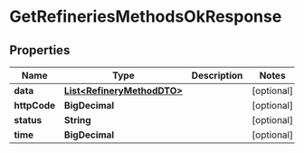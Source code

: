 

# GetRefineriesMethodsOkResponse


## Properties

| Name | Type | Description | Notes |
|------------ | ------------- | ------------- | -------------|
|**data** | [**List&lt;RefineryMethodDTO&gt;**](RefineryMethodDTO.md) |  |  [optional] |
|**httpCode** | **BigDecimal** |  |  [optional] |
|**status** | **String** |  |  [optional] |
|**time** | **BigDecimal** |  |  [optional] |




